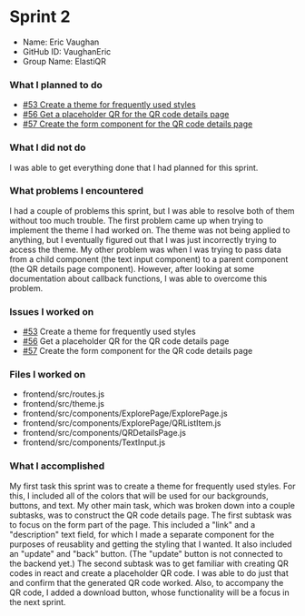# Sprint 2

- Name: Eric Vaughan
- GitHub ID: VaughanEric
- Group Name: ElastiQR

### What I planned to do

- [#53 Create a theme for frequently used styles](https://github.com/ElastiQR/ElastiQR/issues/53)
- [#56 Get a placeholder QR for the QR code details page](https://github.com/ElastiQR/ElastiQR/issues/56)
- [#57 Create the form component for the QR code details page](https://github.com/ElastiQR/ElastiQR/issues/57)

### What I did not do

I was able to get everything done that I had planned for this sprint.

### What problems I encountered

I had a couple of problems this sprint, but I was able to resolve both of them without too much trouble. The first problem came up when trying to implement the theme I had worked on. The theme was not being applied to anything, but I eventually figured out that I was just incorrectly trying to access the theme. My other problem was when I was trying to pass data from a child component (the text input component) to a parent component (the QR details page component). However, after looking at some documentation about callback functions, I was able to overcome this problem.

### Issues I worked on

- [#53](https://github.com/ElastiQR/ElastiQR/issues/53) Create a theme for frequently used styles
- [#56](https://github.com/ElastiQR/ElastiQR/issues/56) Get a placeholder QR for the QR code details page
- [#57](https://github.com/ElastiQR/ElastiQR/issues/57) Create the form component for the QR code details page

### Files I worked on

- frontend/src/routes.js
- frontend/src/theme.js
- frontend/src/components/ExplorePage/ExplorePage.js
- frontend/src/components/ExplorePage/QRListItem.js
- frontend/src/components/QRDetailsPage.js
- frontend/src/components/TextInput.js

### What I accomplished

My first task this sprint was to create a theme for frequently used styles. For this, I included all of the colors that will be used for our backgrounds, buttons, and text. My other main task, which was broken down into a couple subtasks, was to construct the QR code details page. The first subtask was to focus on the form part of the page. This included a "link" and a "description" text field, for which I made a separate component for the purposes of reusablity and getting the styling that I wanted. It also included an "update" and "back" button. (The "update" button is not connected to the backend yet.) The second subtask was to get familiar with creating QR codes in react and create a placeholder QR code. I was able to do just that and confirm that the generated QR code worked. Also, to accompany the QR code, I added a download button, whose functionality will be a focus in the next sprint.